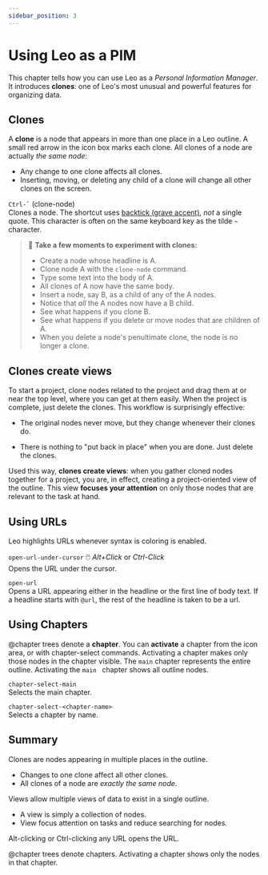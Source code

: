 ```yaml
---
sidebar_position: 3
---
```


# Using Leo as a PIM

This chapter tells how you can use Leo as a *Personal Information Manager*. It introduces **clones**: one of Leo's most unusual and powerful features for organizing data.

## Clones

A **clone** is a node that appears in more than one place in a Leo outline. A small red arrow in the icon box marks each clone. All clones of a node are actually *the same node*:

- Any change to one clone affects all clones.
- Inserting, moving, or deleting any child of a clone will change all other clones on the screen.

`` Ctrl-` ``  (clone-node)\
Clones a node. The shortcut uses [backtick (grave accent)](https://superuser.com/questions/254076/how-do-i-type-the-tick-and-backtick-characters-on-windows), *not* a single quote.  This character is often on the same keyboard key as the tilde `~` character.

> 🧪 **Take a few moments to experiment with clones:**
> - Create a node whose headline is A.
> - Clone node A with the ``clone-node`` command.
> - Type some text into the body of A.
> - All clones of A now have the same body.
> - Insert a node, say B, as a child of any of the A nodes.
> - Notice that *all* the A nodes now have a B child.
> - See what happens if you clone B.
> - See what happens if you delete or move nodes that are children of A.
> - When you delete a node's penultimate clone, the node is no longer a clone.

## Clones create views

To start a project, clone nodes related to the project and drag them at or near the top level, where you can get at them easily. When the project is complete, just delete the clones. This workflow is surprisingly effective:

- The original nodes never move, but they change whenever their clones do.

- There is nothing to "put back in place" when you are done. Just delete the clones.

Used this way, **clones create views**: when you gather cloned nodes together for a project, you are, in effect, creating a project-oriented view of the outline. This view **focuses your attention** on only those nodes that are relevant to the task at hand.

## Using URLs

Leo highlights URLs whenever syntax is coloring is enabled.

`open-url-under-cursor` 🖱️ _Alt+Click_ or _Ctrl-Click_\
    Opens the URL under the cursor.
    
`open-url`\
    Opens a URL appearing either in the headline or the first line of body text. If a headline starts with `@url`, the rest of the headline is taken to be a url.

## Using Chapters

@chapter trees denote a **chapter**. You can **activate** a chapter from the icon area, or with chapter-select commands. Activating a chapter makes only those nodes in the chapter visible. The `main` chapter represents the entire outline. Activating the `main ` chapter shows all outline nodes.

 `chapter-select-main`\
    Selects the main chapter.

 `chapter-select-<chapter-name>`\
    Selects a chapter by name.

## Summary

Clones are nodes appearing in multiple places in the outline.

- Changes to one clone affect all other clones.
- All clones of a node are *exactly the same node*.

Views allow multiple views of data to exist in a single outline.

- A view is simply a collection of nodes.
- View focus attention on tasks and reduce searching for nodes.

Alt-clicking or Ctrl-clicking any URL opens the URL.

@chapter trees denote chapters. Activating a chapter shows only the nodes in that chapter.
